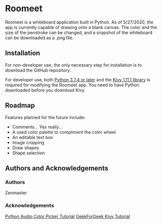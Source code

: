 # Roomeet

Roomeet is a whiteboard application built in Python.
As of 5/27/2020, the app is currently capable of drawing onto
a blank canvas. The color and the size of the penstroke can be
changed, and a snapshot of the whiteboard can be downloaded as a
.png file.

## Installation

For non-developer use, the only necessary step for installation is to
download the GitHub repository.

For developer use, both [Python 3.7.4 or later](https://www.python.org/downloads/release/python-374/) and the 
[Kivy 1.11.1 library](https://kivy.org/#download) is required for modifying the Roomeet app.
You need to have Python downloaded before you download Kivy.

## Roadmap

Features planned for the future include:
- Comments... Yes really...
- A used color palette to compliment the color wheel
- An editable text box
- Image cropping
- Draw shapes
- Shape selection

## Authors and Acknowledgements

### Authors
Zenmaster

### Acknowledgements
[Python Audio Color Picker Tutorial](http://pythonmobile.blogspot.com/2014/06/40-colorpicker.html)
[GeekForGeek Kivy Tutorial](https://www.geeksforgeeks.org/kivy-tutorial/)